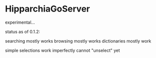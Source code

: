 # HipparchiaGoServer

experimental...

status as of 0.1.2:

searching mostly works
browsing mostly works
dictionaries mostly work

simple selections work imperfectly
cannot "unselect" yet
